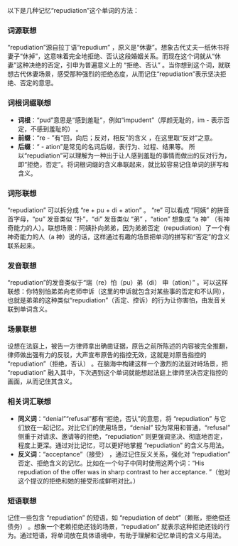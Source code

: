 以下是几种记忆“repudiation”这个单词的方法：

### 词源联想
“repudiation”源自拉丁语“repudium” ，原义是“休妻”。想象古代丈夫一纸休书将妻子“休掉”，这意味着完全地拒绝、否认这段婚姻关系。而现在这个词就从“休妻”这种决绝的否定，引申为普遍意义上的 “拒绝、否认” 。当你想到这个词，就联想古代休妻场景，感受那种强烈的拒绝态度，从而记住“repudiation”表示坚决拒绝、否定的意思。

### 词根词缀联想
 - **词根**：“pud”意思是“感到羞耻”，例如“impudent”（厚颜无耻的，im - 表示否定，不感到羞耻的） 。
 - **前缀**：“re - ”有“回，向后；反对，相反”的含义 ，在这里取“反对”之意。
 - **后缀**：“ - ation”是常见的名词后缀，表行为、过程、结果等。 
所以“repudiation”可以理解为一种出于让人感到羞耻的事情而做出的反对行为，即“拒绝，否定”。将词根词缀的含义串联起来，就比较容易记住单词的拼写和含义。

### 词形联想
“repudiation” 可以拆分成 “re + pu + di + ation” 。 “re” 可以看成 “阿姨” 的拼音首字母，“pu” 发音类似 “扑”，“di” 发音类似 “弟” ，“ation” 想象成 “a 神” （有神奇能力的人）。联想场景：阿姨扑向弟弟，因为弟弟否定（repudiation）了一个有神奇能力的人（a 神）说的话，这样通过有趣的场景把单词的拼写和“否定”的含义联系起来。

### 发音联想
“repudiation”的发音类似于“瑞（re）怕（pu）弟（di） 申（ation）” 。可以这样联想：你特别怕弟弟向老师申诉（这里的申诉就包含对某些事的否定和不认同），也就是弟弟的这种类似“repudiation”（否定、控诉）的行为让你害怕，由发音关联到单词含义。

### 场景联想
设想在法庭上，被告一方律师拿出确凿证据，原告之前所陈述的内容被完全推翻，律师做出强有力的反驳，大声宣布原告的指控无效，这就是对原告指控的 “repudiation”（拒绝，否认） 。在脑海中构建这样一个激烈的法庭对峙场景，把 “repudiation” 融入其中，下次遇到这个单词就能想起法庭上律师坚决否定指控的画面，从而记住其含义。

### 相关词汇联想
 - **同义词**：“denial”“refusal”都有“拒绝，否认”的意思，将 “repudiation” 与它们放在一起记忆。对比它们的使用场景，“denial” 较为常用和普通，“refusal” 侧重于对请求、邀请等的拒绝，“repudiation” 则更强调坚决、彻底地否定，程度上更深。通过对比记忆，可以更好地掌握 “repudiation” 的含义与用法。
 - **反义词**：“acceptance”（接受） ，通过记住反义关系，强化对 “repudiation” 否定、拒绝含义的记忆。比如在一个句子中同时使用这两个词：“His repudiation of the offer was in sharp contrast to her acceptance. ”（他对这个提议的拒绝和她的接受形成鲜明对比。）

### 短语联想
记住一些包含 “repudiation” 的短语，如 “repudiation of debt”（赖账，拒绝偿还债务） 。想象一个老赖拒绝还钱的场景，“repudiation” 就表示这种拒绝还钱的行为。通过短语，将单词放在具体语境中，有助于理解和记忆单词的含义与用法。 